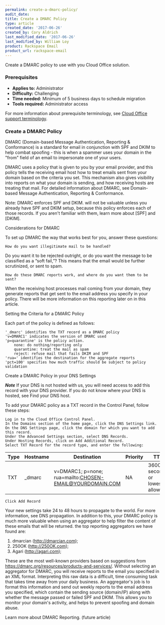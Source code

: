 ```yaml
---
permalink: create-a-dmarc-policy/
audit_date:
title: Create a DMARC Policy
type: article
created_date: '2017-06-26'
created_by: Cory Aldrich
last_modified_date: '2017-06-26'
last_modified_by: William Loy
product: Rackspace Email
product_url: rackspace-email
---
```

Create a DMARC policy to use with you Cloud Office solution.

### Prerequisites

- **Applies to:** Administrator
- **Difficulty:** Challenging
- **Time needed:** Minimum of 5 business days to schedule migration
- **Tools required:** Administrator access

For more information about prerequisite terminology, see [Cloud Office support terminology](/how-to/cloud-office-support-terminology/).


### Create a DMARC Policy

DMARC (Domain-based Message Authentication, Reporting & Conformance) is a standard for email in conjunction with SPF and DKIM to help combat spoofing - this is when a spammer uses your domain in the "from" field of an email to impersonate one of your users.

DMARC uses a policy that is given to you by your email provider, and this policy tells the receiving email host how to treat emails sent from your domain based on the criteria you set. This mechanism also gives visibility into reports on what your domain is sending, and how receiving hosts are treating that mail. For detailed information about DMARC, see Domain-based Message Authentication, Reporting & Conformance.

Note: DMARC enforces SPF and DKIM. will not be valuable unless you already have SPF and DKIM setup, because this policy enforces each of those records. If you aren't familiar with them, learn more about [SPF] and [DKIM].

Considerations for DMARC

To set up DMARC the way that works best for you, answer these questions:

    How do you want illegitimate mail to be handled?


Do you want it to be rejected outright, or do you want the message to be classified as a “soft fail,”? This means that the email would be further scrutinized, or sent to spam.

    How do these DMARC reports work, and where do you want them to be sent?


When the receiving host processes mail coming from your domain, they generate reports that get sent to the email address you specify in your policy. There will be more information on this reporting later on in this article.

Setting the Criteria for a DMARC Policy

Each part of the policy is defined as follows:

    '_dmarc' identifies the TXT record as a DMARC policy
    'v=DMARC1' indicates the version of DMARC used
    'p=quarantine' is the policy action.
        none: do nothing/reporting only
        quarantine: treat the mail as spam
        reject: refuse mail that fails DKIM and SPF
    'rua=' identifies the destination for the aggregate reports
    'pct=100' specifies how much traffic should be subject to policy validation

Create a DMARC Policy in your DNS Settings

***Note*** If your DNS is not hosted with us, you will need access to add this record with your DNS provider. If you do not know where your DNS is hosted, see Find your DNS host.

To add your DMARC policy as a TXT record in the Control Panel, follow these steps:

    Log in to the Cloud Office Control Panel.
    In the Domains section of the home page, click the DNS Settings link.
    On the DNS Settings page, click the domain for which you want to add this record.
    Under the Advanced Settings section, select DNS Records.
    Under Hosting Records, click on Add Additional Record.
    Select TXT Record for the record type, and enter the following:


| Type | Hostname | Destination | Priority | TTL |
| --- | --- | --- | --- | --- |
| TXT | _dmarc | v=DMARC1; p=none; rua=mailto:CHOSEN-EMAIL@YOURDOMAIN.COM | NA |  3600 seconds or lowest allowed

    Click Add Record


Your new settings take 24 to 48 hours to propagate to the world. For more information, see DNS propagation. In addition to this, your DMARC policy is much more valuable when using an aggregator to help filter the content of these emails that will be returned. the top reporting aggregators we have found are:

1. dmarcian (http://dmarcian.com);
2. 250OK (http://250OK.com);
3. Agari (http://agari.com);

These are the most well-known providers based on suggestions from https://dmarc.org/resources/products-and-services/. Without selecting an aggregator for DMARC, you will receive reports to the email you specified in an XML format. Interpreting this raw data is a difficult, time consuming task that takes time away from your daily business. An aggregator's job is to format this information and send out weekly reports to the email address you specified, which contain the sending source (domain/IP) along with whether the message passed or failed SPF and DKIM. This allows you to monitor your domain's activity, and helps to prevent spoofing and domain abuse.

Learn more about DMARC Reporting. (future article)

